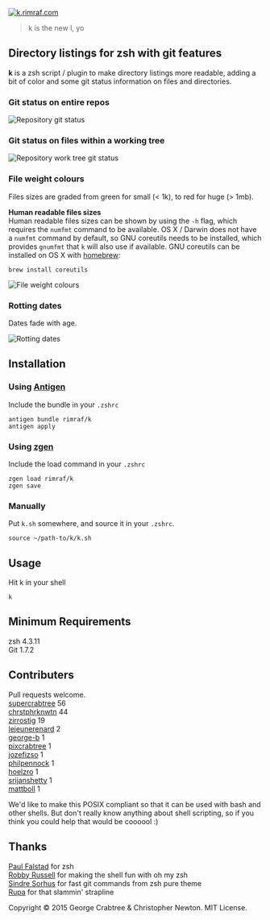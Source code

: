 [![k.rimraf.com](https://raw.githubusercontent.com/supercrabtree/k/gh-pages/k-logo.png)](http://k.rimraf.com)

> k is the new l, yo

## Directory listings for zsh with git features

**k** is a zsh script / plugin to make directory listings more readable, adding a bit of color and some git status information on files and directories.

### Git status on entire repos
![Repository git status](https://raw.githubusercontent.com/supercrabtree/k/gh-pages/repo-dirs.jpg)


### Git status on files within a working tree
![Repository work tree git status](https://raw.githubusercontent.com/supercrabtree/k/gh-pages/inside-work-tree.jpg)

### File weight colours
Files sizes are graded from green for small (< 1k), to red for huge (> 1mb).

**Human readable files sizes**  
Human readable files sizes can be shown by using the `-h` flag, which requires the `numfmt` command to be available. OS X / Darwin does not have a `numfmt` command by default, so GNU coreutils needs to be installed, which provides `gnumfmt` that `k` will also use if available. GNU coreutils can be installed on OS X with [homebrew](http://brew.sh):

```
brew install coreutils
```

![File weight colours](https://raw.githubusercontent.com/supercrabtree/k/gh-pages/file-size-colors.jpg)


### Rotting dates
Dates fade with age.  

![Rotting dates](https://raw.githubusercontent.com/supercrabtree/k/gh-pages/dates.jpg)


## Installation

### Using [Antigen](https://github.com/zsh-users/antigen)

Include the bundle in your `.zshrc`

```shell
antigen bundle rimraf/k
antigen apply
```

### Using [zgen](https://github.com/tarjoilija/zgen)

Include the load command in your `.zshrc`

```shell
zgen load rimraf/k
zgen save
```

### Manually
Put `k.sh` somewhere, and source it in your `.zshrc`.

```shell
source ~/path-to/k/k.sh
```

## Usage
Hit k in your shell

```shell
k
```

## Minimum Requirements
zsh 4.3.11  
Git 1.7.2

## Contributers
Pull requests welcome.  
[supercrabtree](https://github.com/supercrabtree) 56  
[chrstphrknwtn](https://github.com/chrstphrknwtn) 44  
[zirrostig](https://github.com/zirrostig) 19  
[lejeunerenard](https://github.com/lejeunerenard) 2  
[george-b](https://github.com/george-b) 1  
[pixcrabtree](https://github.com/pixcrabtree) 1  
[jozefizso](https://github.com/jozefizso) 1  
[philpennock](https://github.com/philpennock) 1  
[hoelzro](https://github.com/hoelzro) 1  
[srijanshetty](https://github.com/srijanshetty) 1  
[mattboll](https://github.com/mattboll) 1  

We'd like to make this POSIX compliant so that it can be used with bash and other shells. But don't really know anything about shell scripting, so if you think you could help that would be coooool :)

## Thanks
[Paul Falstad](http://www.falstad.com/) for zsh  
[Robby Russell](https://github.com/robbyrussell) for making the shell fun with oh my zsh  
[Sindre Sorhus](https://github.com/sindresorhus) for fast git commands from zsh pure theme  
[Rupa](https://github.com/rupa/z) for that slammin' strapline  

Copyright © 2015 George Crabtree & Christopher Newton. MIT License.
